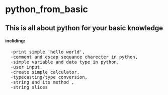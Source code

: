 # python_from_basic
<h2><b>This is all about python for your basic knowledge </b></h2>
<h4>incliding:</h4>
<pre>
  -print simple 'hello world',
  -comment and escap sequance charecter in python,
  -simple variable and data type in python,
  -user input,
  -create simple calculator,
  -typecasting/type conversion,
  -string and its method ,
  -string slices
  
</pre>
